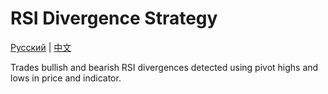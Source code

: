 # RSI Divergence Strategy
[Русский](README_ru.md) | [中文](README_cn.md)

Trades bullish and bearish RSI divergences detected using pivot highs and lows in price and indicator.
